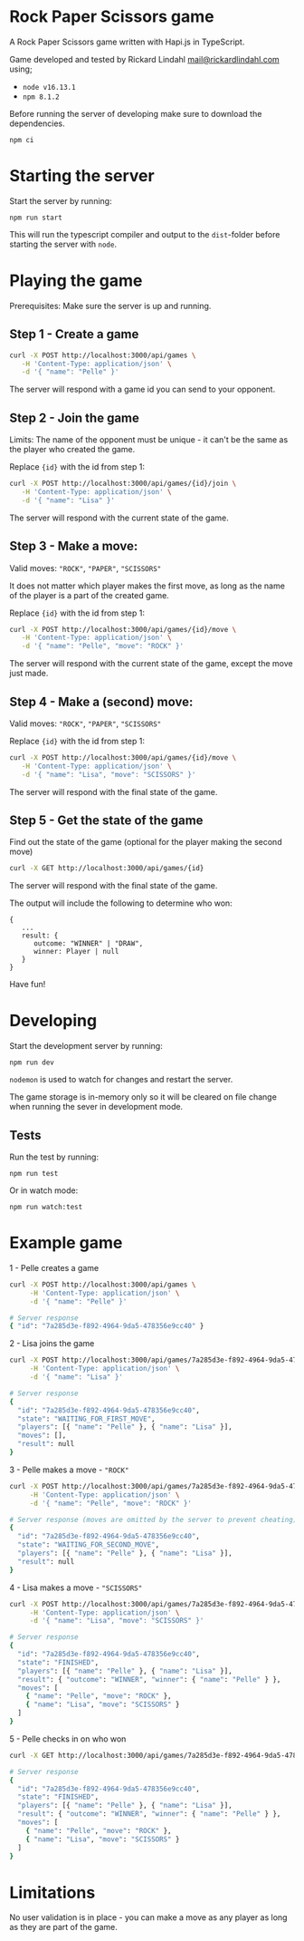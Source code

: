 # Rock Paper Scissors game

A Rock Paper Scissors game written with Hapi.js in TypeScript.

Game developed and tested by Rickard Lindahl <mail@rickardlindahl.com> using;

- `node v16.13.1`
- `npm 8.1.2`

Before running the server of developing make sure to download the dependencies.

```shell
npm ci
```

# Starting the server

Start the server by running:

```shell
npm run start
```

This will run the typescript compiler and output to the `dist`-folder before starting the server with `node`.

# Playing the game

Prerequisites: Make sure the server is up and running.

## Step 1 - Create a game

```sh
curl -X POST http://localhost:3000/api/games \
   -H 'Content-Type: application/json' \
   -d '{ "name": "Pelle" }'
```

The server will respond with a game id you can send to your opponent.

## Step 2 - Join the game

Limits: The name of the opponent must be unique - it can't be the same as the player who created the game.

Replace `{id}` with the id from step 1:

```sh
curl -X POST http://localhost:3000/api/games/{id}/join \
   -H 'Content-Type: application/json' \
   -d '{ "name": "Lisa" }'
```

The server will respond with the current state of the game.

## Step 3 - Make a move:

Valid moves: `"ROCK"`, `"PAPER"`, `"SCISSORS"`

It does not matter which player makes the first move, as long as the name of the player is a part of the created game.

Replace `{id}` with the id from step 1:

```sh
curl -X POST http://localhost:3000/api/games/{id}/move \
   -H 'Content-Type: application/json' \
   -d '{ "name": "Pelle", "move": "ROCK" }'
```

The server will respond with the current state of the game, except the move just made.

## Step 4 - Make a (second) move:

Valid moves: `"ROCK"`, `"PAPER"`, `"SCISSORS"`

Replace `{id}` with the id from step 1:

```sh
curl -X POST http://localhost:3000/api/games/{id}/move \
   -H 'Content-Type: application/json' \
   -d '{ "name": "Lisa", "move": "SCISSORS" }'
```

The server will respond with the final state of the game.

## Step 5 - Get the state of the game

Find out the state of the game (optional for the player making the second move)

```sh
curl -X GET http://localhost:3000/api/games/{id}
```

The server will respond with the final state of the game.

The output will include the following to determine who won:

```
{
   ...
   result: {
      outcome: "WINNER" | "DRAW",
      winner: Player | null
   }
}
```

Have fun!

# Developing

Start the development server by running:

```shell
npm run dev
```

`nodemon` is used to watch for changes and restart the server.

The game storage is in-memory only so it will be cleared on file change when running the sever in development mode.

## Tests

Run the test by running:

```shell
npm run test
```

Or in watch mode:

```shell
npm run watch:test
```

# Example game

1 - Pelle creates a game

```sh
curl -X POST http://localhost:3000/api/games \
     -H 'Content-Type: application/json' \
     -d '{ "name": "Pelle" }'

# Server response
{ "id": "7a285d3e-f892-4964-9da5-478356e9cc40" }
```

2 - Lisa joins the game

```sh
curl -X POST http://localhost:3000/api/games/7a285d3e-f892-4964-9da5-478356e9cc40/join \
     -H 'Content-Type: application/json' \
     -d '{ "name": "Lisa" }'

# Server response
{
  "id": "7a285d3e-f892-4964-9da5-478356e9cc40",
  "state": "WAITING_FOR_FIRST_MOVE",
  "players": [{ "name": "Pelle" }, { "name": "Lisa" }],
  "moves": [],
  "result": null
}
```

3 - Pelle makes a move - `"ROCK"`

```sh
curl -X POST http://localhost:3000/api/games/7a285d3e-f892-4964-9da5-478356e9cc40/move \
     -H 'Content-Type: application/json' \
     -d '{ "name": "Pelle", "move": "ROCK" }'

# Server response (moves are omitted by the server to prevent cheating):
{
  "id": "7a285d3e-f892-4964-9da5-478356e9cc40",
  "state": "WAITING_FOR_SECOND_MOVE",
  "players": [{ "name": "Pelle" }, { "name": "Lisa" }],
  "result": null
}
```

4 - Lisa makes a move - `"SCISSORS"`

```sh
curl -X POST http://localhost:3000/api/games/7a285d3e-f892-4964-9da5-478356e9cc40/move \
     -H 'Content-Type: application/json' \
     -d '{ "name": "Lisa", "move": "SCISSORS" }'

# Server response
{
  "id": "7a285d3e-f892-4964-9da5-478356e9cc40",
  "state": "FINISHED",
  "players": [{ "name": "Pelle" }, { "name": "Lisa" }],
  "result": { "outcome": "WINNER", "winner": { "name": "Pelle" } },
  "moves": [
    { "name": "Pelle", "move": "ROCK" },
    { "name": "Lisa", "move": "SCISSORS" }
  ]
}
```

5 - Pelle checks in on who won

```sh
curl -X GET http://localhost:3000/api/games/7a285d3e-f892-4964-9da5-478356e9cc40

# Server response
{
  "id": "7a285d3e-f892-4964-9da5-478356e9cc40",
  "state": "FINISHED",
  "players": [{ "name": "Pelle" }, { "name": "Lisa" }],
  "result": { "outcome": "WINNER", "winner": { "name": "Pelle" } },
  "moves": [
    { "name": "Pelle", "move": "ROCK" },
    { "name": "Lisa", "move": "SCISSORS" }
  ]
}
```

# Limitations

No user validation is in place - you can make a move as any player as long as they are part of the game.
